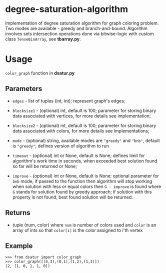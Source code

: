 # degree-saturation-algorithm
Implementation of degree saturation algorithm for graph coloring problem. Two modes are available - greedy and branch-and-bound. Algorithm involves sets intersection operations done via bitwise-logic with custom class `TenseBinArray`, see **tbarray.py**. 

# Usage

`color_graph` function in **dsatur.py**

## Parameters

- `edges` - list of tuples (int, int); represent graph's edges; 

- `blocksize1` - (optional) int, default is 100; parameter for storing binary data associated with vertices, for more  details see implementation;

- `blocksize2` - (optional) int, default is 100; parameter for storing binary data associated with colors, for more details see implementations;

- `mode` - (optional) string, available modes are `"greedy"` and `"bnb"`, default is `"greedy"`; defines version of algorithm to run

- `timeout` - (optional) int or None, default is None; defines limit for algorithm's work time in seconds, when exceeded best solution found so far will be returned or None; 

- `improve` - (optional) int or None, default is None; optional parameter for `bnb` mode, if passed to the function then algorithm will stop working when solution with less or equal colors then `G - improve` is found where `G` stands for solution found by greedy approach; if solution with this property is not found, best found solution will be returned.  

## Returns

- tuple (num, color) where `num` is number of colors used and `color` is an array of ints so that `color[i]` is the color assigned to i'th vertex

## Example
```console
>>> from dsatur import color_graph
>>> color_graph([(4,3),(0,1),(1,2),(1,3)])
(2, [1, 0, 1, 1, 0])
```
